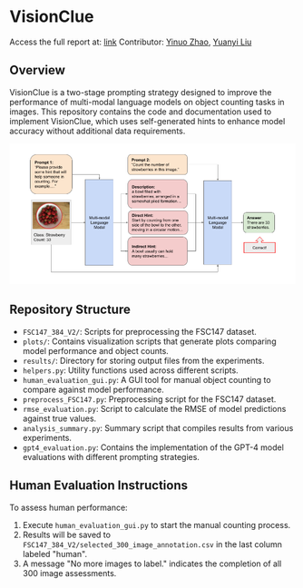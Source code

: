 # VisionClue

Access the full report at: [link](https://github.com/inorrr/multimodal_llm_visual_estimation/blob/main/report.pdf)
Contributor: [Yinuo Zhao](https://github.com/inorrr), [Yuanyi Liu](https://github.com/leoyliu)

## Overview

VisionClue is a two-stage prompting strategy designed to improve the performance of multi-modal language models on object counting tasks in images. This repository contains the code and documentation used to implement VisionClue, which uses self-generated hints to enhance model accuracy without additional data requirements.

![Alt text](plots/visionclue.png)

## Repository Structure

- `FSC147_384_V2/`: Scripts for preprocessing the FSC147 dataset.
- `plots/`: Contains visualization scripts that generate plots comparing model performance and object counts.
- `results/`: Directory for storing output files from the experiments.
- `helpers.py`: Utility functions used across different scripts.
- `human_evaluation_gui.py`: A GUI tool for manual object counting to compare against model performance.
- `preprocess_FSC147.py`: Preprocessing script for the FSC147 dataset.
- `rmse_evaluation.py`: Script to calculate the RMSE of model predictions against true values.
- `analysis_summary.py`: Summary script that compiles results from various experiments.
- `gpt4_evaluation.py`: Contains the implementation of the GPT-4 model evaluations with different prompting strategies.

## Human Evaluation Instructions

To assess human performance:
1. Execute `human_evaluation_gui.py` to start the manual counting process.
2. Results will be saved to `FSC147_384_V2/selected_300_image_annotation.csv` in the last column labeled "human".
3. A message "No more images to label." indicates the completion of all 300 image assessments.
